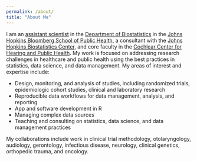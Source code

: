 ```yaml
---
permalink: /about/
title: "About Me"
---
```


I am an [assistant scientist](https://publichealth.jhu.edu/faculty/2679/joshua-betz) in the [Department of Biostatistics](https://publichealth.jhu.edu/departments/biostatistics) in the [Johns Hopkins Bloomberg School of Public Health](https://www.jhsph.edu), a consultant with the [Johns Hopkins Biostatistics Center](http://www.biostat.jhsph.edu/consult), and core faculty in the [Cochlear Center for Hearing and Public Health](https://jhucochlearcenter.org). My work is focused on addressing research challenges in healthcare and public health using the best practices in statistics, data science, and data management. My areas of interest and expertise include:

  - Design, monitoring, and analysis of studies, including randomized trials, epidemiologic cohort studies, clinical and laboratory research
  - Reproducible data workflows for data management, analysis, and reporting
  - App and software development in R
  - Managing complex data sources
  - Teaching and consulting on statistics, data science, and data management practices
  
My collaborations include work in clinical trial methodology, otolaryngology, audiology, gerontology, infectious disease, neurology, clinical genetics, orthopedic trauma, and oncology.